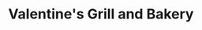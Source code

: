 ---
title: "Valentine's Grill and Bakery"
url: /newport/valentines-grill-and-bakery/
shop: bakery
---